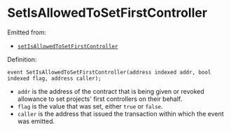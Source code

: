 # SetIsAllowedToSetFirstController

Emitted from:

* [`setIsAllowedToSetFirstController`](/docs/v4/deprecated/v3/api/contracts/jbdirectory/write/setisallowedtosetfirstcontroller.md)

Definition:

```
event SetIsAllowedToSetFirstController(address indexed addr, bool indexed flag, address caller);
```

* `addr` is the address of the contract that is being given or revoked allowance to set projects' first controllers on their behalf.
* `flag` is the value that was set, either `true` or `false`.
* `caller` is the address that issued the transaction within which the event was emitted.
